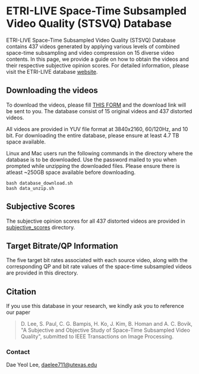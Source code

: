 # ETRI-LIVE Space-Time Subsampled Video Quality (STSVQ) Database
ETRI-LIVE Space-Time Subsampled Video Quality (STSVQ) Database contains 437 videos generated by applying various levels of combined space-time subsampling and video compression on 15 diverse video contents. In this page, we provide a guide on how to obtain the videos and their respective subjective opinion scores. For detailed information, please visit the ETRI-LIVE database [website](https://live.ece.utexas.edu/research/ETRI-LIVE_STSVQ/index.html).

## Downloading the videos
To download the videos, please fill [THIS FORM](https://docs.google.com/forms/d/e/1FAIpQLScfk9y1XUWINq4EqsDuTXsfO7bJIPOYcfBUIAU19_QY92M-Qg/viewform) and the download link will be sent to you.
The database consist of 15 original videos and 437 distorted videos. 

All videos are provided in YUV file format at 3840x2160, 60/120Hz, and 10 bit. For downloading the entire database, please ensure at least 4.7 TB space available. 

Linux and Mac users run the following commands in the directory where the database is to be downloaded. Use the password mailed to you when prompted while unzipping the downloaded files. Please ensure there is atleast ~250GB space available before downloading.
```
bash database_download.sh
bash data_unzip.sh
```

## Subjective Scores
The subjective opinion scores for all 437 distorted videos are provided in [subjective_scores](https://github.com/daelee711/ETRI-LIVE_STSVQ/tree/master/subjective_scores) directory.

## Target Bitrate/QP Information
The five target bit rates associated with each source video, along with the corresponding QP and bit rate values of the space-time subsampled videos are provided in this directory.

## Citation
If you use this database in your research, we kindly ask you to reference our paper

>D. Lee, S. Paul, C. G. Bampis, H. Ko, J. Kim, B. Homan and A. C. Bovik, "A Subjective and Objective Study of Space-Time Subsampled Video Quality", submitted to IEEE Transactions on Image Processing. 


### Contact
Dae Yeol Lee, daelee711@utexas.edu
